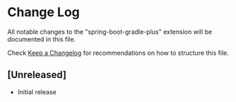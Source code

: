 # Change Log

All notable changes to the "spring-boot-gradle-plus" extension will be documented in this file.

Check [Keep a Changelog](http://keepachangelog.com/) for recommendations on how to structure this file.

## [Unreleased]

-   Initial release

